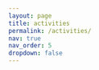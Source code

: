 ```yaml
---
layout: page
title: activities
permalink: /activities/
nav: true
nav_order: 5
dropdown: false
---
```

